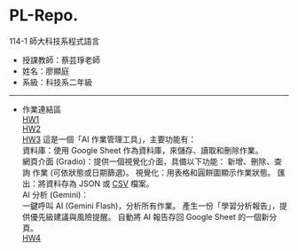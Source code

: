 # PL-Repo.

114-1 師大科技系程式語言
- 授課教師：蔡芸琤老師
- 姓名：廖顯庭
- 系級：科技系二年級
---
- 作業連結區   
[HW1](https://github.com/Liao-HsienTing/PL-Repo./blob/main/114_1_HW1.ipynb)   
[HW2](https://github.com/Liao-HsienTing/PL-Repo./blob/main/114_1_HW2.ipynb)   
[HW3](https://github.com/Liao-HsienTing/PL-Repo./blob/main/114_1_HW3.ipynb)
這是一個「AI 作業管理工具」，主要功能有：   
資料庫：使用 Google Sheet 作為資料庫，來儲存、讀取和刪除作業。   
網頁介面 (Gradio)：提供一個視覺化介面，具備以下功能：
  新增、刪除、查詢 作業 (可依狀態或日期篩選)。
  視覺化：用表格和圓餅圖顯示作業狀態。
  匯出：將資料存為 JSON 或 [CSV](https://github.com/Liao-HsienTing/PL-Repo./blob/main/%E4%BD%9C%E6%A5%AD%E7%B4%80%E9%8C%84.csv) 檔案。   
AI 分析 (Gemini)：   
  一鍵呼叫 AI (Gemini Flash)，分析所有作業。
  產生一份「學習分析報告」，提供優先級建議與風險提醒。
自動將 AI 報告存回 Google Sheet 的一個新分頁。   
[HW4](https://github.com/Liao-HsienTing/PL-Repo./blob/main/114_1_HW4.ipynb)   
